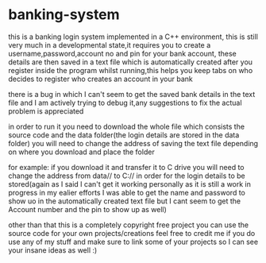 # banking-system
this is a banking login system implemented in a C++ environment, this is still very much in a developmental state,it requires you to create a username,password,account no and pin for your bank account, these details are then saved in a text file which is automatically created after you register inside the program whilst running,this helps you keep tabs on who decides to register who creates an account in your bank

there is a bug in which I can't seem to get the saved bank details in the text file and I am actively trying to debug it,any suggestions to fix the actual problem is appreciated 

in order to run it you need to download the whole file which consists the source code and the data folder(the login details are stored in the data folder) you will need to change the address of saving the text file depending on where you download and place the folder 

for example: if you download it and transfer it to C drive you will need to change the address from data// to C:// in order for the login details to be stored(again as I said I can't get it working personally as it is still a work in progress in my ealier efforts I was able to get the name and password to show uo in the automatically created text file but I cant seem to get the Account number and the pin to show up  as well) 

other than that this is a completely copyright free project you can use the source code for your own projects/creations feel free to credit me if you do use any of my stuff and make sure to link some of your projects so I can see your insane ideas as well :)
